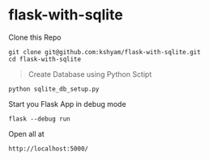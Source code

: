 # flask-with-sqlite

Clone this Repo

```
git clone git@github.com:kshyam/flask-with-sqlite.git
cd flask-with-sqlite
```

> Create Database using Python Sctipt

``` 
python sqlite_db_setup.py
```

Start you Flask App in debug mode

``` 
flask --debug run
```

Open all at 

```
http://localhost:5000/

```
